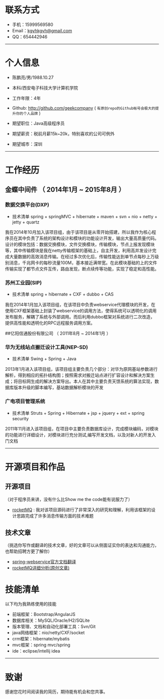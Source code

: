 

# 联系方式

- 手机：15999569580
- Email：kgyhkgyh@gmail.com
- QQ：654442946

---

# 个人信息

 - 陈鹏亮/男/1988.10.27
 - 本科/西安电子科技大学计算机学院 
 - 工作年限：4年
 - Github: http://github.com/geekcompany ( ``` 有原创repo的Github帐号会极大的提升你的个人品牌 ```  )

 - 期望职位：Java高级程序员
 - 期望薪资：税前月薪15k~20k，特别喜欢的公司可例外
 - 期望城市：深圳

---

# 工作经历

## 金蝶中间件 （ 2014年1月 ~ 2015年8月 ）

### 数据交换平台(DXP)
* 技术清单 spring + springMVC + hibernate + maven + svn + nio + netty + jetty + quartz

我在2014年10月加入该项目组，由于该项目是从零开始搭建，所以我作为核心程序员在其中负责了系统的架构设计和模块的功能设计开发，输出大量高质量代码。设计的模块包括：数据交换模块，文件交换模块，传输模块，节点上报发现模块等，其中传输模块是我在netty传输框架的基础上，自主开发，利用高并发设计完成大量数据的高效消息传输。在经过多次优化后，传输性能达到单节点每秒上万级别消息，千兆网卡的每秒流量100M，基本接近满带宽。在此模块基础的上的文件传输实现了都节点文件互传，路由发现，断点续传等功能，实现了稳定和高性能。


### 苏州工业园(SIP)
* 技术清单 spring + hibernate + CXF + dubbo + CAS

我在2014年1月加入该项目组，在该项目中负责webservice代理模块的开发，在使用CXF框架基础上封装了webservice的调用方法，使得系统可以透明化的调用发布服务，解耦了系统与外部调用。而后利用dubbo框架对系统进行二次改造，提供高性能和透明化的RPC远程服务调用方案。


 
##亿阳信通股份有限公司 （ 2011年8月 ~ 2014年1月 ）

### 华为无线站点搬迁设计工具(NEP-SD)
* 技术清单 Swing + Spring + Java

2013年1月进入该项目组，该项目组主要负责几个部分：对华为原网基站参数进行解析，得到相应的拓扑结构图；按照需求对搬迁站点进行扩容设计和解决方案生成；将目标网生成的解决方案导出。本人在其中主要负责天馈系统的算法实现，数据库版本升级的脚本编写，基站数据解析模块的开发


### 广电项目管理系统 
* 技术清单 Struts + Spring + Hibernate + jsp + jquery + ext + spring security

2011年11月进入该项目组，在项目中主要负责数据库设计，完成模块编码，对模块的功能进行详细设计，对模块进行充分测试,编写开发文档，以及对新人的开发入门文档


---

# 开源项目和作品

## 开源项目
（对于程序员来讲，没有什么比Show me the code能有说服力了）

 - [rocketMQ](http://github.com/yourname/projectname) : 我对该项目源码进行了非常深入的研究和理解，利用该框架的设计思路完成了许多消息传输方面的技术难题

## 技术文章
（挑选你写作或翻译的技术文章，好的文章可以从侧面证实你的表达和沟通能力，也帮助招聘方更了解你）

- [spring-webservice官方文档翻译](https://www.gitbook.com/book/kgyhkgyh/sppring-ws-/details)
- [rocketMQ详细分析(原创文章)](https://www.gitbook.com/book/kgyhkgyh/rocketmq/details) 


# 技能清单

以下均为我熟练使用的技能

- 前端框架：Bootstrap/AngularJS
- 数据库相关：MySQL/Oracle/H2/SQLite
- 版本管理、文档和自动化部署工具：Svn/Git
- java网络框架：nio/netty/CXF/socket
- crm框架：hibernate/mybatis
- mvc框架：spring mvc/spring
- ide：eclipse/intellij idea




---

# 致谢
感谢您花时间阅读我的简历，期待能有机会和您共事。
